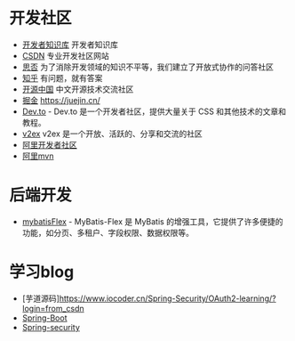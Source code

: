 # 开发社区
- [开发者知识库](https://devpress.csdn.net/)  开发者知识库
- [CSDN](https://www.csdn.net/)  专业开发社区网站
- [思否](https://segmentfault.com/)  为了消除开发领域的知识不平等，我们建立了开放式协作的问答社区
- [知乎](https://www.zhihu.com/) 有问题，就有答案
- [开源中国](https://www.oschina.net/) 中文开源技术交流社区
- [掘金](https://juejin.cn/)  https://juejin.cn/
- [Dev.to](https://dev.to/) - Dev.to 是一个开发者社区，提供大量关于 CSS 和其他技术的文章和教程。
- [v2ex](https://www.v2ex.com/) v2ex 是一个开放、活跃的、分享和交流的社区
- [阿里开发者社区](https://developer.aliyun.com/)
- [阿里mvn](https://developer.aliyun.com/mvn/guide)

# 后端开发
- [mybatisFlex](https://mybatis-flex.com/zh/intro/getting-started.html) - MyBatis-Flex 是 MyBatis 的增强工具，它提供了许多便捷的功能，如分页、多租户、字段权限、数据权限等。

# 学习blog
- [芋道源码]https://www.iocoder.cn/Spring-Security/OAuth2-learning/?login=from_csdn
- [Spring-Boot](https://www.iocoder.cn/categories/Spring-Boot/)
- [Spring-security](https://docs.spring.io/spring-security/reference/servlet/oauth2/index.html)






